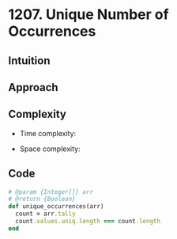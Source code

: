 # 1207. Unique Number of Occurrences

## Intuition

## Approach
<!-- Describe your approach to solving the problem. -->

## Complexity

- Time complexity:
<!-- Add your time complexity here, e.g. $$O(n)$$ -->

- Space complexity:
<!-- Add your space complexity here, e.g. $$O(n)$$ -->

## Code

```ruby
# @param {Integer[]} arr
# @return {Boolean}
def unique_occurrences(arr)
  count = arr.tally
  count.values.uniq.length === count.length
end
```

